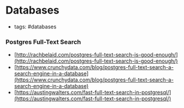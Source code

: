 # Databases

- tags: #databases

### Postgres Full-Text Search

* [http://rachbelaid.com/postgres-full-text-search-is-good-enough/](http://rachbelaid.com/postgres-full-text-search-is-good-enough/)
* [https://www.crunchydata.com/blog/postgres-full-text-search-a-search-engine-in-a-database](https://www.crunchydata.com/blog/postgres-full-text-search-a-search-engine-in-a-database)
* [https://austingwalters.com/fast-full-text-search-in-postgresql/](https://austingwalters.com/fast-full-text-search-in-postgresql/)
